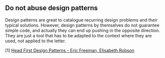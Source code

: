 ## Do not abuse design patterns
Design patterns are great to catalogue recurring design problems and their typical solutions. However, design patterns by themselves
do not guarantee simple code, and actually they can end up pushing in the opposite direction. They are just a tool that
has to be adapted to the context where they are used, not applied to the letter.

[1] [Head First Design Patterns - Eric Freeman, Elisabeth Robson](https://www.goodreads.com/book/show/58128.Head_First_Design_Patterns)